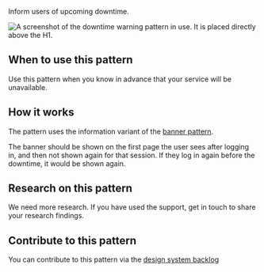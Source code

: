 Inform users of upcoming downtime.

<img src="/public/images/patterns/downtime-warning.png" alt="A screenshot of the downtime warning pattern in use. It is placed directly above the H1." />

## When to use this pattern

Use this pattern when you know in advance that your service will be unavailable.

## How it works

The pattern uses the information variant of the [banner pattern](/components/banner/).

The banner should be shown on the first page the user sees after logging in, and then not shown again for that session. If they log in again before the downtime, it would be shown again.

## Research on this pattern

We need more research. If you have used the support, get in touch to share your research findings.

## Contribute to this pattern

You can contribute to this pattern via the [design system backlog](https://github.com/ministryofjustice/moj-design-system-backlog/issues/52)
